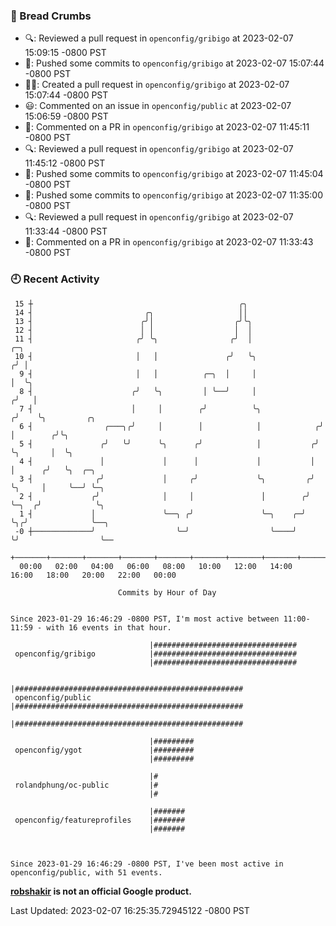 ### 🍞 Bread Crumbs

 * 🔍: Reviewed a pull request in  `openconfig/gribigo` at 2023-02-07 15:09:15 -0800 PST
 * 🚢: Pushed some commits to `openconfig/gribigo` at 2023-02-07 15:07:44 -0800 PST
 * ✍🏼: Created a pull request in `openconfig/gribigo` at 2023-02-07 15:07:44 -0800 PST
 * 😃: Commented on an issue in `openconfig/public` at 2023-02-07 15:06:59 -0800 PST
 * 💬: Commented on a PR in  `openconfig/gribigo` at 2023-02-07 11:45:11 -0800 PST
 * 🔍: Reviewed a pull request in  `openconfig/gribigo` at 2023-02-07 11:45:12 -0800 PST
 * 🚢: Pushed some commits to `openconfig/gribigo` at 2023-02-07 11:45:04 -0800 PST
 * 🚢: Pushed some commits to `openconfig/gribigo` at 2023-02-07 11:35:00 -0800 PST
 * 🔍: Reviewed a pull request in  `openconfig/gribigo` at 2023-02-07 11:33:44 -0800 PST
 * 💬: Commented on a PR in  `openconfig/gribigo` at 2023-02-07 11:33:43 -0800 PST

### 🕘 Recent Activity
```
 15 ┼                                              ╭╮
 14 ┤                         ╭╮                   ││
 13 ┤                        ╭╯│                  ╭╯╰╮
 12 ┤                        │ │                  │  │
 11 ┤                       ╭╯ ╰╮                ╭╯  │                  ╭─╮
 10 ┤                       │   │               ╭╯   ╰╮                ╭╯ │
  9 ┤                       │   │          ╭─╮  │     │                │  ╰╮
  8 ┤                      ╭╯   ╰╮         │ ╰──╯     │               ╭╯   │
  7 ┤                      │     │        ╭╯          ╰╮             ╭╯    ╰╮         ╭╮
  6 ┤                ╭───╮╭╯     │        │            │            ╭╯      │        ╭╯╰╮
  5 ┤               ╭╯   ╰╯      ╰╮      ╭╯            │           ╭╯       ╰╮       │  ╰╮
  4 ┤               │             │      │             │           │         │      ╭╯   ╰╮  ╭─╮
  3 ┤              ╭╯             │     ╭╯             ╰╮         ╭╯         ╰╮     │     ╰──╯ ╰─╮
  2 ┤             ╭╯              │     │               │        ╭╯           ╰─╮  ╭╯            ╰╮
  1 ┤             │               ╰──╮ ╭╯               ╰─╮    ╭─╯              ╰╮╭╯              ╰──╮
 -0 ┼─────────────╯                  ╰─╯                  ╰────╯                 ╰╯                  ╰──
    +───────+───────+───────+───────+───────+───────+───────+───────+───────+───────+───────+───────+────
  00:00   02:00   04:00   06:00   08:00   10:00   12:00   14:00   16:00   18:00   20:00   22:00   00:00   

						Commits by Hour of Day


Since 2023-01-29 16:46:29 -0800 PST, I'm most active between 11:00-11:59 - with 16 events in that hour.

```



```
                               |################################
 openconfig/gribigo            |################################
                               |################################

                               |###################################################
 openconfig/public             |###################################################
                               |###################################################

                               |#########
 openconfig/ygot               |#########
                               |#########

                               |#
 rolandphung/oc-public         |#
                               |#

                               |#######
 openconfig/featureprofiles    |#######
                               |#######



Since 2023-01-29 16:46:29 -0800 PST, I've been most active in openconfig/public, with 51 events.

```
**[robshakir](mailto:robjs@google.com) is not an official Google product.**  


Last Updated: 2023-02-07 16:25:35.72945122 -0800 PST
